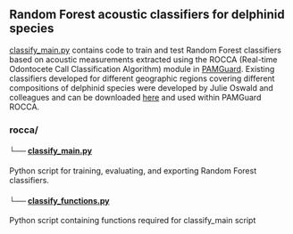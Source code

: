 ## Random Forest acoustic classifiers for delphinid species
[classify_main.py](https://github.com/tristankleyn/which.dolphin/blob/main/rocca/classify_main.py) contains code to train and test Random Forest classifiers based on acoustic measurements extracted using the ROCCA (Real-time Odontocete Call Classification Algorithm) module in [PAMGuard](https://www.pamguard.org/). Existing classifiers developed for different geographic regions covering different compositions of delphinid species were developed by Julie Oswald and colleagues and can be downloaded [here](https://www.pamguard.org/rocca/rocca.html) and used within PAMGuard ROCCA.

### rocca/

#### └── [classify_main.py](https://github.com/tristankleyn/which.dolphin/blob/main/rocca/classify_main.py)
Python script for training, evaluating, and exporting Random Forest classifiers. 

#### └── [classify_functions.py](https://github.com/tristankleyn/which.dolphin/blob/main/rocca/classify_functions.py)

Python script containing functions required for classify_main script


